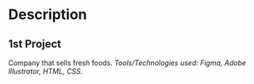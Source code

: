 # Description

## 1st Project 
Company that sells fresh foods. *Tools/Technologies used: Figma, Adobe Illustrator, HTML, CSS.*
